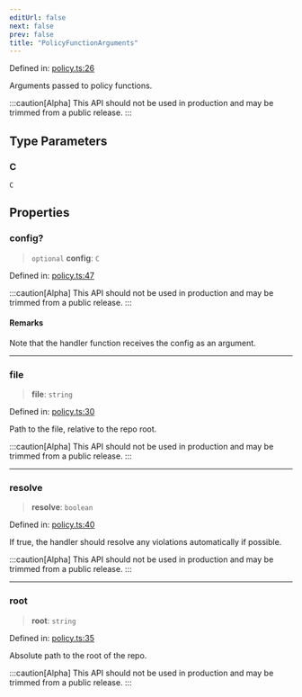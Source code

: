 ```yaml
---
editUrl: false
next: false
prev: false
title: "PolicyFunctionArguments"
---
```


Defined in: [policy.ts:26](https://github.com/tylerbutler/tools-monorepo/blob/main/packages/repopo/src/policy.ts#L26)

Arguments passed to policy functions.

:::caution[Alpha]
This API should not be used in production and may be trimmed from a public release.
:::

## Type Parameters

### C

`C`

## Properties

### config?

> `optional` **config**: `C`

Defined in: [policy.ts:47](https://github.com/tylerbutler/tools-monorepo/blob/main/packages/repopo/src/policy.ts#L47)

:::caution[Alpha]
This API should not be used in production and may be trimmed from a public release.
:::

#### Remarks

Note that the handler function receives the config as an argument.

***

### file

> **file**: `string`

Defined in: [policy.ts:30](https://github.com/tylerbutler/tools-monorepo/blob/main/packages/repopo/src/policy.ts#L30)

Path to the file, relative to the repo root.

:::caution[Alpha]
This API should not be used in production and may be trimmed from a public release.
:::

***

### resolve

> **resolve**: `boolean`

Defined in: [policy.ts:40](https://github.com/tylerbutler/tools-monorepo/blob/main/packages/repopo/src/policy.ts#L40)

If true, the handler should resolve any violations automatically if possible.

:::caution[Alpha]
This API should not be used in production and may be trimmed from a public release.
:::

***

### root

> **root**: `string`

Defined in: [policy.ts:35](https://github.com/tylerbutler/tools-monorepo/blob/main/packages/repopo/src/policy.ts#L35)

Absolute path to the root of the repo.

:::caution[Alpha]
This API should not be used in production and may be trimmed from a public release.
:::
